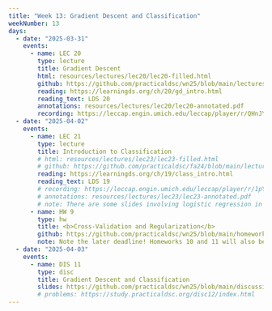 ```yaml
---
title: "Week 13: Gradient Descent and Classification"
weekNumber: 13
days:
  - date: "2025-03-31"
    events:
      - name: LEC 20
        type: lecture
        title: Gradient Descent
        html: resources/lectures/lec20/lec20-filled.html
        github: https://github.com/practicaldsc/wn25/blob/main/lectures/lec20/
        reading: https://learningds.org/ch/20/gd_intro.html
        reading_text: LDS 20
        annotations: resources/lectures/lec20/lec20-annotated.pdf
        recording: https://leccap.engin.umich.edu/leccap/player/r/QHnJYd
  - date: "2025-04-02"
    events:
      - name: LEC 21
        type: lecture
        title: Introduction to Classification
        # html: resources/lectures/lec23/lec23-filled.html
        # github: https://github.com/practicaldsc/fa24/blob/main/lectures/lec23/
        reading: https://learningds.org/ch/19/class_intro.html
        reading_text: LDS 19
        # recording: https://leccap.engin.umich.edu/leccap/player/r/1pYVtk
        # annotations: resources/lectures/lec23/lec23-annotated.pdf
        # note: There are some slides involving logistic regression in this lecture, but we greatly improved them for Lecture 24, so look there for logistic regression!
      - name: HW 9
        type: hw
        title: <b>Cross-Validation and Regularization</b>
        github: https://github.com/practicaldsc/wn25/blob/main/homeworks/hw09/hw09.ipynb
        note: Note the later deadline! Homeworks 10 and 11 will also be due on Wednesdays.
  - date: "2025-04-03"
    events:
      - name: DIS 11
        type: disc
        title: Gradient Descent and Classification
        slides: https://github.com/practicaldsc/wn25/blob/main/discussions/disc11/disc11.ipynb
        # problems: https://study.practicaldsc.org/disc12/index.html
---
```

